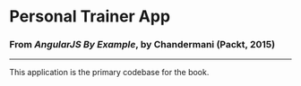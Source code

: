 # Personal Trainer App
### From _AngularJS By Example_, by Chandermani (Packt, 2015)
---
This application is the primary codebase for the book.
